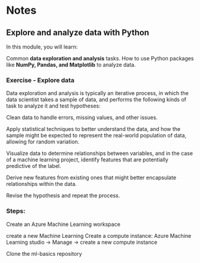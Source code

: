 # Notes

## Explore and analyze data with Python

In this module, you will learn:

Common **data exploration and analysis** tasks.
How to use Python packages like **NumPy, Pandas, and Matplotlib** to analyze data.

### Exercise - Explore data

Data exploration and analysis is typically an iterative process, in which the data scientist takes a sample of data, and performs the following kinds of task to analyze it and test hypotheses:

Clean data to handle errors, missing values, and other issues.

Apply statistical techniques to better understand the data, and how the sample might be expected to represent the real-world population of data, allowing for random variation.

Visualize data to determine relationships between variables, and in the case of a machine learning project, identify features that are potentially predictive of the label.

Derive new features from existing ones that might better encapsulate relationships within the data.

Revise the hypothesis and repeat the process.


### Steps:

Create an Azure Machine Learning workspace

create a new Machine Learning
Create a compute instance: Azure Machine Learning studio -> Manage -> create a new compute instance

Clone the ml-basics repository
